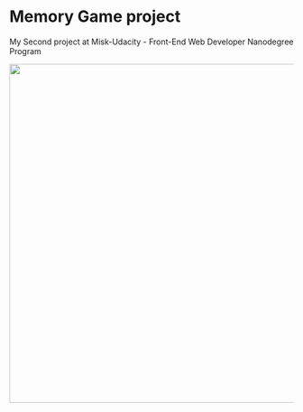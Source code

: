 # Memory Game project
My Second project at Misk-Udacity - Front-End Web Developer Nanodegree Program

<img src="#" height="600">
